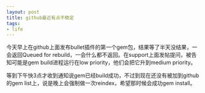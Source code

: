 ```yaml
---
layout: post
title: github最近有点不稳定
tags:
- life
---
```

今天早上在github上面发布bullet插件的第一个gem包，结果等了半天没结果，一会返回Queued for rebuild，一会什么都不返回。在support上面发帖提问，被告知可能是gem build进程运行在low priority，他们会把它升到medium priority。

等到下午快3点才收到通知说gem已经build成功，不过到现在还没有被加到github的gem list上，说是晚上会强制做一次reindex，希望那时候会成功gem install。

